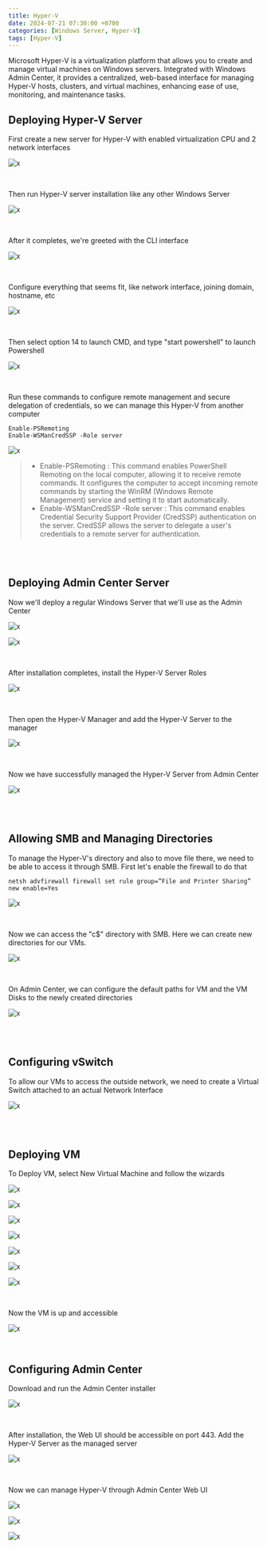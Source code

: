 ```yaml
---
title: Hyper-V
date: 2024-07-21 07:30:00 +0700
categories: [Windows Server, Hyper-V]
tags: [Hyper-V]
---
```


Microsoft Hyper-V is a virtualization platform that allows you to create and manage virtual machines on Windows servers. Integrated with Windows Admin Center, it provides a centralized, web-based interface for managing Hyper-V hosts, clusters, and virtual machines, enhancing ease of use, monitoring, and maintenance tasks.


## Deploying Hyper-V Server

First create a new server for Hyper-V with enabled virtualization CPU and 2 network interfaces

![x](/static/2024-07-21-hyper-v/01.png)

<br>

Then run Hyper-V server installation like any other Windows Server

![x](/static/2024-07-21-hyper-v/02.png)

<br>

After it completes, we're greeted with the CLI interface

![x](/static/2024-07-21-hyper-v/03.png)

<br>

Configure everything that seems fit, like network interface, joining domain, hostname, etc

![x](/static/2024-07-21-hyper-v/04.png)

<br>

Then select option 14 to launch CMD, and type "start powershell" to launch Powershell

![x](/static/2024-07-21-hyper-v/05.png)

<br>

Run these commands to configure remote management and secure delegation of credentials, so we can manage this Hyper-V from another computer

```shell
Enable-PSRemoting
Enable-WSManCredSSP -Role server
```

![x](/static/2024-07-21-hyper-v/06.png)

> * Enable-PSRemoting : This command enables PowerShell Remoting on the local computer, allowing it to receive remote commands. It configures the computer to accept incoming remote commands by starting the WinRM (Windows Remote Management) service and setting it to start automatically.
> * Enable-WSManCredSSP -Role server : This command enables Credential Security Support Provider (CredSSP) authentication on the server. CredSSP allows the server to delegate a user's credentials to a remote server for authentication.

<br>
<br>

## Deploying Admin Center Server

Now we'll deploy a regular Windows Server that we'll use as the Admin Center

![x](/static/2024-07-21-hyper-v/07.png)

![x](/static/2024-07-21-hyper-v/08.png)

<br>

After installation completes, install the Hyper-V Server Roles

![x](/static/2024-07-21-hyper-v/09.png)

<br>

Then open the Hyper-V Manager and add the Hyper-V Server to the manager

![x](/static/2024-07-21-hyper-v/10.png)

<br>

Now we have successfully managed the Hyper-V Server from Admin Center

![x](/static/2024-07-21-hyper-v/11.png)

<br>
<br>

## Allowing SMB and Managing Directories

To manage the Hyper-V's directory and also to move file there, we need to be able to access it through SMB. First let's enable the firewall to do that

```shell
netsh advfirewall firewall set rule group=”File and Printer Sharing” new enable=Yes
```

![x](/static/2024-07-21-hyper-v/12.png)

<br>

Now we can access the "c$" directory with SMB. Here we can create new directories for our VMs.

![x](/static/2024-07-21-hyper-v/13.png)

<br>

On Admin Center, we can configure the default paths for VM and the VM Disks to the newly created directories

![x](/static/2024-07-21-hyper-v/14.png)

<br>
<br>

## Configuring vSwitch

To allow our VMs to access the outside network, we need to create a Virtual Switch attached to an actual Network Interface

![x](/static/2024-07-21-hyper-v/15.png)

<br>
<br>

## Deploying VM

To Deploy VM, select New Virtual Machine and follow the wizards

![x](/static/2024-07-21-hyper-v/16.png)

![x](/static/2024-07-21-hyper-v/17.png)

![x](/static/2024-07-21-hyper-v/18.png)

![x](/static/2024-07-21-hyper-v/19.png)

![x](/static/2024-07-21-hyper-v/20.png)

![x](/static/2024-07-21-hyper-v/21.png)

![x](/static/2024-07-21-hyper-v/22.png)

<br>

Now the VM is up and accessible

![x](/static/2024-07-21-hyper-v/23.png)

<br>

## Configuring Admin Center

Download and run the Admin Center installer

![x](/static/2024-07-21-hyper-v/24.png)

<br>

After installation, the Web UI should be accessible on port 443. Add the Hyper-V Server as the managed server

![x](/static/2024-07-21-hyper-v/25.png)

<br>

Now we can manage Hyper-V through Admin Center Web UI

![x](/static/2024-07-21-hyper-v/26.png)

![x](/static/2024-07-21-hyper-v/27.png)

![x](/static/2024-07-21-hyper-v/28.png)

<br>






























